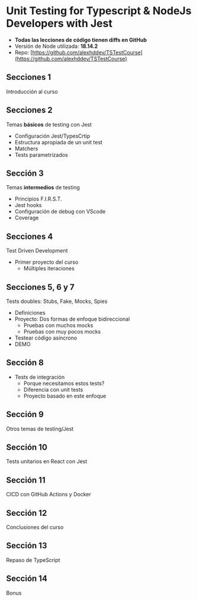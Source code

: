 # Unit Testing for Typescript & NodeJs Developers with Jest

- __Todas las lecciones de código tienen diffs en GitHub__
- Versión de Node utilizada: __18.14.2__
- Repo: [https://github.com/alexhddev/TSTestCourse](https://github.com/alexhddev/TSTestCourse)

## Secciones 1
Introducción al curso

## Secciones 2
Temas __básicos__ de testing con Jest
- Configuración Jest/TypesCrtip
- Estructura apropiada de un unit test
- Matchers
- Tests parametrizados

## Sección 3
Temas __intermedios__ de testing
- Principios F.I.R.S.T.
- Jest hooks
- Configuración de debug con VScode
- Coverage

## Secciones 4
Test Driven Development
- Primer proyecto del curso
  - Múltiples iteraciones

## Secciones 5, 6 y 7
Tests doubles: Stubs, Fake, Mocks, Spies
- Definiciones
- Proyecto: Dos formas de enfoque bidireccional
  - Pruebas con muchos mocks
  - Pruebas con muy pocos mocks
- Testear código asíncrono
- DEMO 

## Sección 8
- Tests de integración
  - Porque necesitamos estos tests?
  - Diferencia con unit tests
  - Proyecto basado en este enfoque

## Sección 9
Otros temas de testing/Jest

## Sección 10
Tests unitarios en React con Jest

## Sección 11
CICD con GitHub Actions y Docker

## Sección 12
Conclusiones del curso

## Sección 13
Repaso de TypeScript

## Sección 14
Bonus
